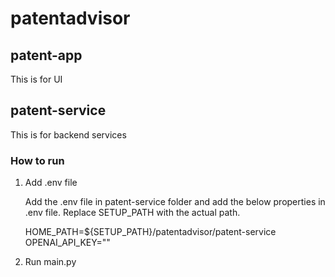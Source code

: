 # patentadvisor

## patent-app 
This is for UI 

## patent-service 
This is for backend services

### How to run 

1. Add .env file

   Add the .env file in patent-service folder and add the below properties in .env file. Replace SETUP_PATH with the actual path. 

     HOME_PATH=${SETUP_PATH}/patentadvisor/patent-service
     OPENAI_API_KEY=""

2. Run main.py 

